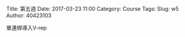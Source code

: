 Title: 第五週
Date: 2017-03-23 11:00
Category: Course
Tags: 
Slug: w5
Author: 40423103

單連桿導入V-rep

<!-- PELICAN_END_SUMMARY -->

